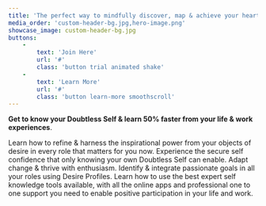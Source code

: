 ```yaml
---
title: 'The perfect way to mindfully discover, map & achieve your heartfelt goals. '
media_order: 'custom-header-bg.jpg,hero-image.png'
showcase_image: custom-header-bg.jpg
buttons:
    -
        text: 'Join Here'
        url: '#'
        class: 'button trial animated shake'
    -
        text: 'Learn More'
        url: '#'
        class: 'button learn-more smoothscroll'
---
```


**Get to know your Doubtless Self & learn 50% faster from your life & work experiences**.<br>
<p class="text-left">Learn how to refine & harness the inspirational power from your objects of desire in every role that matters for you now. Experience the secure self confidence that only knowing your own Doubtless Self can enable. Adapt change & thrive with enthusiasm. Identify & integrate passionate goals in all your roles using Desire Profiles. Learn how to use the best expert self knowledge tools available, with all the online apps and professional one to one support you need to enable positive participation in your life and work.</p>